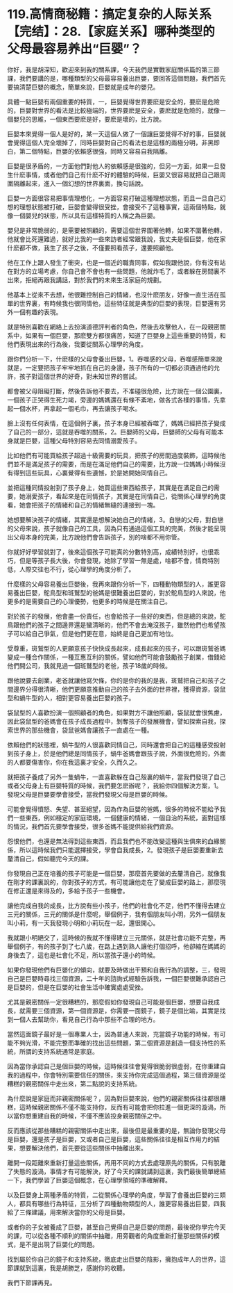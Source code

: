 # 119.高情商秘籍：搞定复杂的人际关系【完结】：28.【家庭关系】哪种类型的父母最容易养出“巨婴”？

你好，我是胡深知，歡迎來到我的關系課，今天我們是實戰家庭關係篇的第三節課，我們要講的是，哪種類型的父母最容易養出巨嬰，要回答這個問題，我們首先要搞清楚巨嬰的概念，簡單來說，巨嬰就是成年的嬰兒。

具體一點巨嬰有兩個重要的特質，一，巨嬰覺得世界要麽是安全的，要麽是危險的，巨嬰對世界的看法是比較極端的，世界要麽是安全，要麽就是危險的，就像一個嬰兒的思維，一個東西要麽是好，要麽是壞的，比方說。

巨嬰本來覺得一個人是好的，某一天這個人做了一個讓巨嬰覺得不好的事，巨嬰就會覺得這個人完全壞掉了，同時巨嬰對自己的看法也是這樣的兩極分明，非黑即白，第二個特點，巨嬰的依賴感很強，同時又容易自我隔離。

巨嬰是很矛盾的，一方面他們對他人的依賴感是很強的，但另一方面，如果一旦發生什麽事情，或者他們自己有什麽不好的體驗的時候，巨嬰又很容易就把自己跟周圍隔離起來，進入一個幻想的世界裏面，換句話說。

巨嬰一方面很容易把事情理想化，一方面容易打破這種理想狀態，而且一旦自己幻想的理想狀態被打破，巨嬰會變得很受挫，會接受不了這種事實，這兩個特點，就像一個嬰兒的狀態，所以具有這樣特質的人稱之為巨嬰。

嬰兒是非常脆弱的，是需要被照顧的，需要這個世界圍著他轉，如果不圍著他轉，他就會比死還難過，就好比我的一些來訪者經常跟我說，我丈夫是個巨嬰，他在家什麽都不做，我生了孩子之後，不僅要照看孩子，還要照顧他。

他在工作上跟人發生了衝突，也是一個近的職責同事，假如我跟他說，你有沒有站在對方的立場考慮，你自己會不會也有一些問題，他就炸毛了，或者躲在房間裏不出來，拒絕再跟我講話，對於我們的未來生活家庭的規劃。

他基本上從來不去想，他很難控制自己的情緒，也沒什麽朋友，好像一直生活在孤單的世界裏，有時候我也很同情他，這些特征就是典型的巨嬰的表現，巨嬰還有另外一個有趣的表現。

就是特別喜歡在網絡上去扮演道德評判者的角色，然後去攻擊他人，在一段親密關系中，如果有一個巨嬰，那麽雙方都很痛苦，知道了巨嬰身上這些重要的特質，和他們表現出來的行為後，我要從關系心理學的角度。

跟你們分析一下，什麽樣的父母會養出巨嬰，1。吞噬感的父母，吞噬感簡單來說就是，一定要把孩子牢牢地抓在自己的身邊，孩子所有的一切都必須通過他的允許，孩子對這個世界的好奇，對未知世界的嘗試。

都會被父母阻礙打斷，然後告訴他不要去，不准碰很危險，比方說在一個公園裏，一個孩子正哭得生死力竭，旁邊的媽媽還在有條不紊地，做各式各樣的事情，先拿起一個水杯，再拿起一個毛巾，再去讓孩子喝水。

臉上沒有任何表情，在這個例子裏，孩子本身已經被吞噬了，媽媽已經把孩子變成了自己的一部分，這就是吞噬的關系，2。巨嬰師的父母，巨嬰師的父母有可能本身就是巨嬰，這種父母特別容易去同情溺愛孩子。

比如他們有可能買給孩子超過十級需要的玩具，把孩子的房間過度裝飾，這時候他們並不是滿足孩子的需要，而是在滿足他們自己的需要，比方說一位媽媽小時候沒有得到這些玩具，心裏覺得有些遺憾，於是她開始同情自己。

並把這種同情投射到了孩子身上，她買這些東西給孩子，其實是在滿足自己的需要，她溺愛孩子，看起來是在同情孩子，其實是在同情自己，從關係心理學的角度看，她會把孩子的情緒和自己的情緒無縫的連接到一塊。

她想要解決孩子的情緒，其實還是想解決她自己的情緒，3。自戀的父母，對自戀的父母來說，孩子就像自己的工具，因為只有通過這個工具的完美，然後才能呈現出父母本身的完美，比方說他們會告訴孩子，別的啥都不用你管。

你就好好學習就對了，後來這個孩子可能真的分數特別高，成績特別好，也很乖巧，但是等孩子長大後，你會發現，她除了學習一無是處，啥都不會，情商特別低，人際交往也不行，從心理學的角度分析了。

什麼樣的父母容易養出巨嬰後，我再來跟你分析一下，四種動物類型的人，誰更容易養出巨嬰，鴕鳥型和斑鷲型的爸媽是很難養出巨嬰的，對於鴕鳥型的人來說，他更多的是需要自己的心理優勢，他更多的時候是在關注自己。

對於孩子的發展，他會盡一份責任，也會給孩子一些好的東西，但是總的來說，鴕鳥跟他們的孩子之間邊界還是蠻清晰的，他們不會去淹沒孩子，雖然他們也希望孩子可以給自己爭氣，但是他們更在意，始終是自己更加有地位。

受尊重，斑鷲型的人更願意孩子快快成長起來，成長起來的孩子，可以跟斑鷲爸媽變成一種合作關係，一種互惠互利的關係，譬如他們可能會鼓勵孩子創業，借錢給他們開公司，我就見過一個斑鷲型的老爸，孩子18歲的時候。

跟他說要去創業，老爸就讓他寫欠條，你的是你的我的是我，斑鷲把自己和孩子之間邊界分得很清晰，他們更願意推動自己的孩子去外面的世界裡，獲得資源，袋鼠型和蝸牛型的人，相對更容易養出巨嬰的孩子。

袋鼠型的人喜歡扮演一個照顧者的角色，如果對方不讓他照顧，袋鼠就會很焦慮，因此袋鼠型的爸媽會在孩子成長過程中，剝奪孩子的發展機會，譬如探索自我，探索世界的那些機會，袋鼠爸媽會讓孩子一直處在一種。

依賴他們的狀態裡，蝸牛型的人很喜歡同情自己，同時還會把自己的這種感受投射到孩子身上，於是他們總是同情孩子，蝸牛爸媽會跟孩子說，外面很危險的，外面的人都要傷害你，你在我這裏才安全，久而久之。

就把孩子養成了另外一隻蝸牛，一直喜歡躲在自己殼裏的蝸牛，當我們發現了自己或者父母身上有巨嬰特質的時候，我們要怎麽辦呢？，我給你四個解決方案，1。發現父母是巨嬰要學會接受，當我們發現父母是巨嬰的時候。

可能會覺得憤怒、失望、甚至絕望，因為作為巨嬰的爸媽，很多的時候不能給予我們一些東西，例如穩定的家庭環境，一個健康的情緒，一個自治的系統，面對這樣的情況，我們首先要學會接受，很多爸媽不能提供給我們資源。

怨恨他們，也還是無法得到這些東西，而且我們也不能改變這種與生俱來的血緣關係，所以這時候我們只能選擇接受，學會自我成長，2。發現孩子是巨嬰要重新去釐清自己，假如聽完今天的課。

你發現自己正在培養的孩子可能是一個巨嬰，那麼首先要做的去釐清自己，就像我在剛才的課裏說的，你對孩子的方式，有可能讓他走在了變成巨嬰的路上，那麼現在修正還是來得及的，多給予孩子一些機會。

讓他完成自我的成長，比方說有些小孩子，他們的社會化不足，他們不懂得去建立三元的關係，三元的關係是什麼呢，舉個例子，我有個朋友叫小明，另外一個朋友叫小莉，有一天我發現小明和小莉玩在一起，還很開心。

我就跟小明絕交了，這時候的我就不懂得建立三元關係，就是社會功能不完整，再舉個例子，有的孩子到了七八歲，在路上遇到熟人讓他打個招呼，他卻縮在媽媽的身後去了，這也是社會化不足，所以當孩子還小的時候。

如果你發現他們有巨嬰化的傾向，就要及時做出干預和自我行為的調整，三，發現自己是巨嬰時尋找三個資源，二十年的諮詢式經驗告訴我，一個巨嬰很難承認自己是巨嬰的，但是在巨嬰的社會生活中確實處處受挫。

尤其是親密關係一定很糟糕的，那麼假如你發現自己可能是個巨嬰，想要自我成長，就需要三個資源，第一個資源是，你需要一面鏡子，鏡子是個比喻，其實是找到一個人去幫助你，看見自己行為中那些不合理的地方。

當然這面鏡子最好是一個專業人士，因為普通人來說，充當鏡子功能的時候，有可能不夠光滑，不能完整而準確的找出這些問題，第二個資源是創造一個支持性的系統，所謂的支持系統通常是家庭。

因為當你承認自己是個巨嬰的時候，這時候往往會覺得很脆弱很虛弱，在你重建自我的過程中，你會特別需要信任的關係，來支持你完成這個過程，第三個資源是從糟糕的親密關係中走出來，第二點說的支持系統。

為什麼說是家庭而非親密關係呢？，因為對巨嬰來說，他們的親密關係往往都很糟糕，這時候親密關係不僅不能支持你，反而有可能會把你拉進一個更深的漩渦，所以當你想重建自我的時候，不僅不應該投身親密關係之中。

反而應該從那些糟糕的親密關係中走出來，最後但是最重要的是，無論你發現父母是巨嬰，還是孩子是巨嬰，又或者自己是巨嬰，這些關係往往是相互作用力的結果，想要解決他們，首先要從這些關係中抽離出來。

離開一段距離來重新打量這些關係，再用不同的方式去處理原先的關係，只有脫離了失態的漩渦，事情才有可能解決，好了今天的課就講到這裏，我們最後簡單總結一下，我們學習了巨嬰這個概念，在心理學領域的準確解釋。

以及巨嬰身上兩種矛盾的特質，二從關係心理學的角度，學習了會養出巨嬰的三類人，都具有哪些行為特征，三分析了四種動物類型的人，誰更容易養出巨嬰，四我給了三條建議，用來解決當你的父母是巨嬰。

或者你的子女被養成了巨嬰，甚至自己覺得自己是巨嬰的問題，最後祝你學完今天的課，可以從各種不順利的關係中抽離，用旁觀者的角度重新打量那些關係的模式，是不是出現了巨嬰化的問題。

找到屬於你自己的鏡子和支持系統，徹底走出巨嬰的陰影，擁抱成年人的世界，這節課就到這裏，我是胡勝芝，感謝你的收聽。

我們下節課再見。